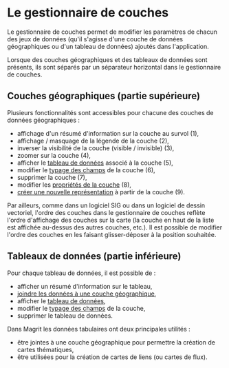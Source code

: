 # Le gestionnaire de couches

Le gestionnaire de couches permet de modifier les paramètres de chacun des jeux de données (qu'il s'agisse d'une couche 
de données géographiques ou d'un tableau de données) ajoutés dans l'application.

<ZoomImg
    src="./layer-manager.png"
    alt="Gestionnaire de couches"
    caption="Exemple : Gestionnaire de couches avec trois couches géographiques et un tableau de données"
/>

Lorsque des couches géographiques et des tableaux de données sont présents, ils sont séparés par un séparateur horizontal
dans le gestionnaire de couches.

## Couches géographiques (partie supérieure)

Plusieurs fonctionnalités sont accessibles pour chacune des couches de données géographiques :

- affichage d'un résumé d'information sur la couche au survol (1),
- affichage / masquage de la légende de la couche (2),
- inverser la visibilité de la couche (visible / invisible) (3),
- zoomer sur la couche (4),
- afficher le [tableau de données](./data-table) associé à la couche (5),
- modifier le [typage des champs](./typing) de la couche (6),
- supprimer la couche (7),
- modifier les [propriétés de la couche](./layer-properties) (8),
- [créer une nouvelle représentation](./layer-creation) à partir de la couche (9).

<ZoomImg
    src="./layer-manager-item.png"
    alt="Fonctionnalités accessibles pour chaque couche"
    caption="Fonctionnalités accessibles pour chaque couche"
/>

Par ailleurs, comme dans un logiciel SIG ou dans un logiciel de dessin vectoriel, l'ordre des couches dans le gestionnaire de couches
reflète l'ordre d'affichage des couches sur la carte (la couche en haut de la liste est affichée au-dessus des autres couches, etc.).
Il est possible de modifier l'ordre des couches en les faisant glisser-déposer à la position souhaitée.

## Tableaux de données (partie inférieure)

Pour chaque tableau de données, il est possible de :

- afficher un résumé d'information sur le tableau,
- [joindre les données à une couche géographique](./functionalities/join),
- afficher le [tableau de données](./data-table),
- modifier le [typage des champs](./typing) de la couche,
- supprimer le tableau de données.

Dans Magrit les données tabulaires ont deux principales utilités :

- être jointes à une couche géographique pour permettre la création de cartes thématiques,
- être utilisées pour la création de cartes de liens (ou cartes de flux).
